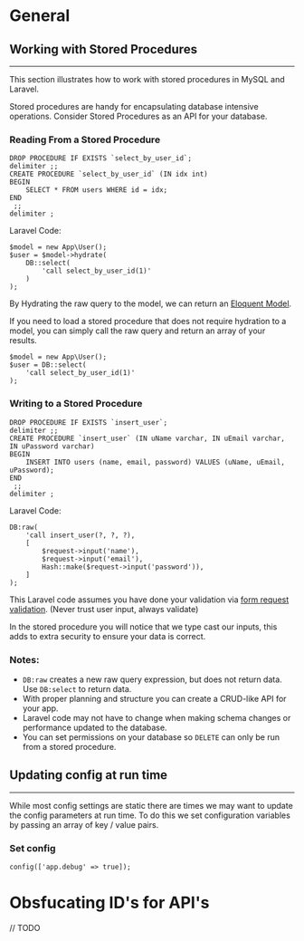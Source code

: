 # General

## Working with Stored Procedures

---

This section illustrates how to work with stored procedures in MySQL and Laravel.

Stored procedures are handy for encapsulating database intensive operations. Consider Stored Procedures as an API for your database.

### Reading From a Stored Procedure

```
DROP PROCEDURE IF EXISTS `select_by_user_id`;
delimiter ;;
CREATE PROCEDURE `select_by_user_id` (IN idx int)
BEGIN
	SELECT * FROM users WHERE id = idx;
END
 ;;
delimiter ;
```

Laravel Code:

```
$model = new App\User();
$user = $model->hydrate(
	DB::select(
		'call select_by_user_id(1)'
	)
);
```

By Hydrating the raw query to the model, we can return an [Eloquent Model](https://laravel.com/docs/master/eloquent).

If you need to load a stored procedure that does not require hydration to a model, you can simply call the raw query and return an array of your results.

```
$model = new App\User();
$user = DB::select(
	'call select_by_user_id(1)'
);
```

### Writing to a Stored Procedure

```
DROP PROCEDURE IF EXISTS `insert_user`;
delimiter ;;
CREATE PROCEDURE `insert_user` (IN uName varchar, IN uEmail varchar, IN uPassword varchar)
BEGIN
	INSERT INTO users (name, email, password) VALUES (uName, uEmail, uPassword);
END
 ;;
delimiter ;
```

Laravel Code:

```
DB:raw(
	'call insert_user(?, ?, ?),
	[
		$request->input('name'),
		$request->input('email'),
		Hash::make($request->input('password')),
	]
);
```

This Laravel code assumes you have done your validation via [form request validation](https://laravel.com/docs/master/validation#form-request-validation). (Never trust user input, always validate)

In the stored procedure you will notice that we type cast our inputs, this adds to extra security to ensure your data is correct.


### Notes:

- `DB:raw` creates a new raw query expression, but does not return data. Use `DB:select` to return data.
- With proper planning and structure you can create a CRUD-like API for your app.
- Laravel code may not have to change when making schema changes or performance updated to the database.
- You can set permissions on your database so `DELETE` can only be run from a stored procedure.


## Updating config at run time

---

While most config settings are static there are times we may want to update the config parameters at run time. To do this we set configuration variables by passing an array of key / value pairs.

### Set config

```
config(['app.debug' => true]);
```

# Obsfucating ID's for API's

// TODO
